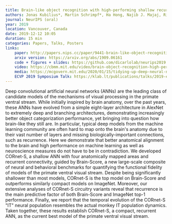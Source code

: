 ```yaml
---
title: Brain-like object recognition with high-performing shallow recurrent ANNs
authors: Jonas Kubilius*, Martin Schrimpf*, Ha Hong, Najib J. Majaj, Rishi Rajalingham, Elias B. Issa, Kohitij Kar, Pouya Bashivan, Jonathan Prescott-Roy, Kailyn Schmidt, Aran Nayebi, Daniel Bear, Daniel L. K. Yamins, James J. DiCarlo
journal: NeurIPS (oral)
year: 2019
location: Vancouver, Canada
date: 2019-12-12 10:05
duration: 15 min
categories: Papers, Talks, Posters
links:
    paper: http://papers.nips.cc/paper/9441-brain-like-object-recognition-with-high-performing-shallow-recurrent-anns
    arxiv version: https://arxiv.org/abs/1909.06161
    code + figures + slides: https://github.com/dicarlolab/neurips2019
    video: https://cbmm.mit.edu/video/brain-object-recognition-high-performing-shallow-recurrent-anns
    media: https://mcgovern.mit.edu/2020/01/15/tidying-up-deep-neural-networks/
    ECVP 2019 Symposium Talk: https://klab.lt/publications/talks/2019-ecvp/
---
```


Deep convolutional artificial neural networks (ANNs) are the leading class of candidate models of the mechanisms of visual processing in the primate ventral stream. While initially inspired by brain anatomy, over the past years, these ANNs have evolved from a simple eight-layer architecture in AlexNet to extremely deep and branching architectures, demonstrating increasingly better object categorization performance, yet bringing into question how brain-like they still are. In particular, typical deep models from the machine learning community are often hard to map onto the brain's anatomy due to their vast number of layers and missing biologically-important connections, such as recurrence. Here we demonstrate that better anatomical alignment to the brain and high performance on machine learning as well as neuroscience measures do not have to be in contradiction. We developed CORnet-S, a shallow ANN with four anatomically mapped areas and recurrent connectivity, guided by Brain-Score, a new large-scale composite of neural and behavioral benchmarks for quantifying the functional fidelity of models of the primate ventral visual stream. Despite being significantly shallower than most models, CORnet-S is the top model on Brain-Score and outperforms similarly compact models on ImageNet. Moreover, our extensive analyses of CORnet-S circuitry variants reveal that recurrence is the main predictive factor of both Brain-Score and ImageNet top-1 performance. Finally, we report that the temporal evolution of the CORnet-S "IT" neural population resembles the actual monkey IT population dynamics. Taken together, these results establish CORnet-S, a compact, recurrent ANN, as the current best model of the primate ventral visual stream.